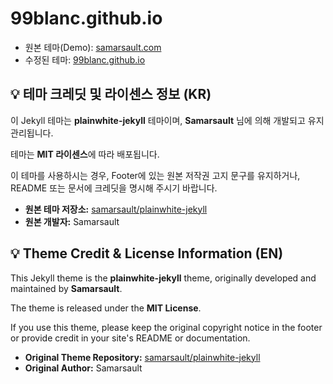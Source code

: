 # 99blanc.github.io

* 원본 테마(Demo): [samarsault.com](https://samarsault.com/)
* 수정된 테마: [99blanc.github.io](https://99blanc.github.io/)

## 💡 테마 크레딧 및 라이센스 정보 (KR)

이 Jekyll 테마는 **plainwhite-jekyll** 테마이며, **Samarsault** 님에 의해 개발되고 유지 관리됩니다.

테마는 **MIT 라이센스**에 따라 배포됩니다.

이 테마를 사용하시는 경우, Footer에 있는 원본 저작권 고지 문구를 유지하거나, README 또는 문서에 크레딧을 명시해 주시기 바랍니다.

* **원본 테마 저장소:** [samarsault/plainwhite-jekyll](https://github.com/samarsault/plainwhite-jekyll)
* **원본 개발자:** Samarsault

## 💡 Theme Credit & License Information (EN)

This Jekyll theme is the **plainwhite-jekyll** theme, originally developed and maintained by **Samarsault**.

The theme is released under the **MIT License**.

If you use this theme, please keep the original copyright notice in the footer or provide credit in your site's README or documentation.

* **Original Theme Repository:** [samarsault/plainwhite-jekyll](https://github.com/samarsault/plainwhite-jekyll)
* **Original Author:** Samarsault